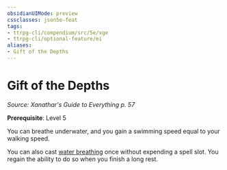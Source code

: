 ```yaml
---
obsidianUIMode: preview
cssclasses: json5e-feat
tags:
- ttrpg-cli/compendium/src/5e/xge
- ttrpg-cli/optional-feature/ei
aliases:
- Gift of the Depths
---
```

# Gift of the Depths
*Source: Xanathar's Guide to Everything p. 57*  

**Prerequisite**: Level 5

You can breathe underwater, and you gain a swimming speed equal to your walking speed.

You can also cast [water breathing](/3-Mechanics/CLI/Compendium/spells/water-breathing.md) once without expending a spell slot. You regain the ability to do so when you finish a long rest.